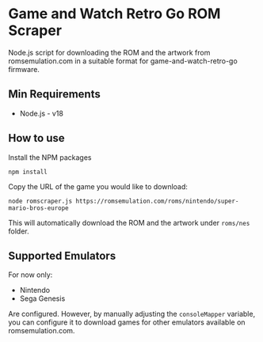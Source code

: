 # Game and Watch Retro Go ROM Scraper

Node.js script for downloading the ROM and the artwork from romsemulation.com in a suitable format for game-and-watch-retro-go firmware.

## Min Requirements

* Node.js - v18

## How to use

Install the NPM packages

```
npm install
```

Copy the URL of the game you would like to download:

```
node romscraper.js https://romsemulation.com/roms/nintendo/super-mario-bros-europe
```

This will automatically download the ROM and the artwork under `roms/nes` folder.

## Supported Emulators

For now only:

* Nintendo
* Sega Genesis

Are configured. However, by manually adjusting the `consoleMapper` variable, you can configure it
to download games for other emulators available on romsemulation.com.
